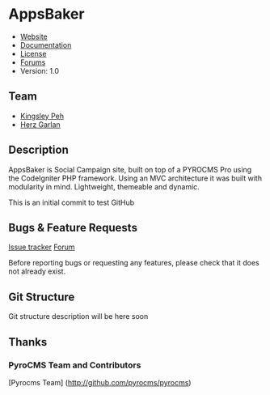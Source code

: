 # AppsBaker

* [Website](http://appsbaker.com/)
* [Documentation](http://wiki.appsbaker.net)
* [License](http://appsbaker.com/legal/license)
* [Forums](http://appsbaker.com/forums)
* Version: 1.0

## Team

* [Kingsley Peh](mailto:king@appsbaker.com)
* [Herz Garlan](mailto:herz@appsbaker.com)


## Description

AppsBaker is Social Campaign site, built on top of a PYROCMS Pro using the CodeIgniter PHP framework. Using an MVC architecture
it was built with modularity in mind. Lightweight, themeable and dynamic.

This is an initial commit to test GitHub

## Bugs & Feature Requests

[Issue tracker](http://github.com/appsbaker/issues)
[Forum](http://www.appsbaker.com/forums)

Before reporting bugs or requesting any features, please check that it does not already exist.

## Git Structure

Git structure description will be here soon

## Thanks

### PyroCMS Team and Contributors

[Pyrocms Team] (http://github.com/pyrocms/pyrocms)
